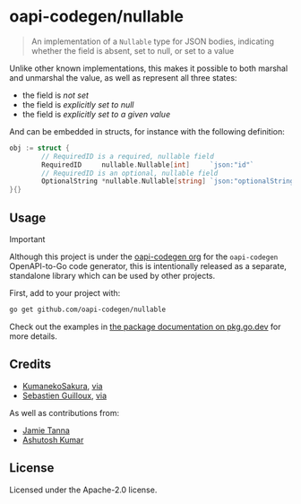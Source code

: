 # oapi-codegen/nullable

> An implementation of a `Nullable` type for JSON bodies, indicating whether the field is absent, set to null, or set to a value

Unlike other known implementations, this makes it possible to both marshal and unmarshal the value, as well as represent all three states:

- the field is _not set_
- the field is _explicitly set to null_
- the field is _explicitly set to a given value_

And can be embedded in structs, for instance with the following definition:

```go
obj := struct {
		// RequiredID is a required, nullable field
		RequiredID     nullable.Nullable[int]     `json:"id"`
		// RequiredID is an optional, nullable field
		OptionalString *nullable.Nullable[string] `json:"optionalString,omitempty"`
}{}
```

## Usage

> [!IMPORTANT]
> Although this project is under the [oapi-codegen org](https://github.com/oapi-codegen) for the `oapi-codegen` OpenAPI-to-Go code generator, this is intentionally released as a separate, standalone library which can be used by other projects.

First, add to your project with:

```sh
go get github.com/oapi-codegen/nullable
```

Check out the examples in [the package documentation on pkg.go.dev](https://pkg.go.dev/github.com/oapi-codegen/nullable) for more details.

## Credits

- [KumanekoSakura](https://github.com/KumanekoSakura), [via](https://github.com/golang/go/issues/64515#issuecomment-1841057182)
- [Sebastien Guilloux](https://github.com/sebgl), [via](https://github.com/sebgl/nullable/)

As well as contributions from:

- [Jamie Tanna](https://www.jvt.me)
- [Ashutosh Kumar](https://github.com/sonasingh46)

## License

Licensed under the Apache-2.0 license.

